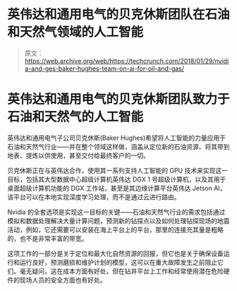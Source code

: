 # 英伟达和通用电气的贝克休斯团队在石油和天然气领域的人工智能 

> 原文：<https://web.archive.org/web/https://techcrunch.com/2018/01/29/nvidia-and-ges-baker-hughes-team-on-ai-for-oil-and-gas/>

# 英伟达和通用电气的贝克休斯团队致力于石油和天然气的人工智能

英伟达和通用电气子公司贝克休斯(Baker Hughes)希望将人工智能的力量应用于石油和天然气行业——并在整个领域这样做，涵盖从定位新的石油资源、将其带到地表、提炼以供使用，甚至交付给最终客户的一切。

贝克休斯正在与英伟达合作，使用其一系列支持人工智能的 GPU 技术来实现这一目标，包括其大型数据中心超级计算机英伟达 DGX 1 号超级计算机，以及其用于桌面超级计算机功能的 DGX 工作站，甚至是其边缘计算平台英伟达 Jetson AI，该平台可以在本地实现深度学习处理，而不是通过云进行路由。

Nvidia 的全套选项是实现这一目标的关键——石油和天然气行业的需求包括通过模拟和数据处理解决大量计算问题，预测新的钻探点以及如何处理钻探现场的地震活动，例如，它还需要可以安装在海上平台上的平台，那里的连接充其量是粗略的，也不是非常丰富的带宽。

这项工作的一部分是关于定位和最大化自然资源的回报，但它也是关于确保设备运行和运行良好，预测磨损和维护计划的模型，这可以在重大故障发生之前阻止它们。毫无疑问，这在成本方面有好处，但在钻井平台上工作和经常使用潜在危险硬件的现场人员的安全方面也有好处。